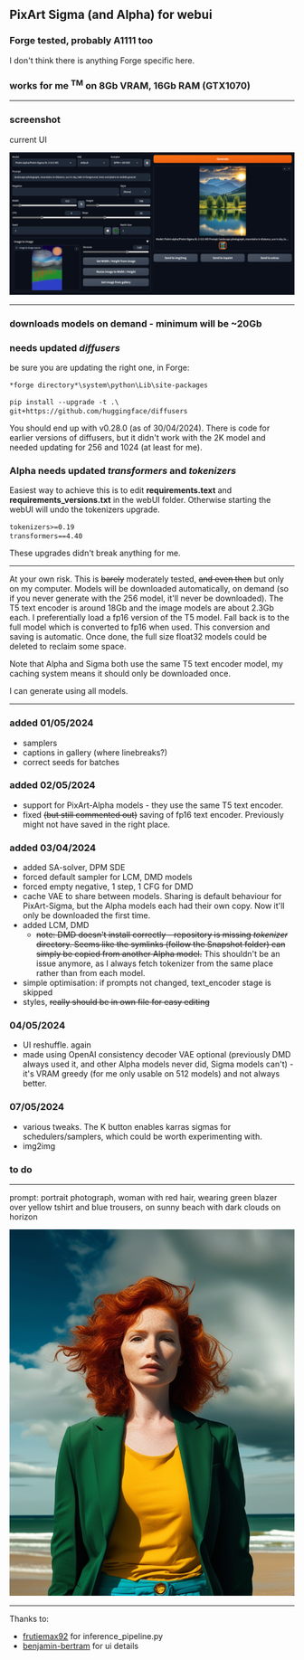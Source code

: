 ## PixArt Sigma (and Alpha) for webui ##
### Forge tested, probably A1111 too ###
I don't think there is anything Forge specific here.
### works for me <sup>TM</sup> on 8Gb VRAM, 16Gb RAM (GTX1070) ###

---
### screenshot ###
current UI

![](screenshot2.png "20 steps with 1024 model")



---
### downloads models on demand - minimum will be ~20Gb ###
### needs updated *diffusers* ###
be sure you are updating the right one, in Forge:
```
*forge directory*\system\python\Lib\site-packages
```
```
pip install --upgrade -t .\ git+https://github.com/huggingface/diffusers
```
You should end up with v0.28.0 (as of 30/04/2024).
There is code for earlier versions of diffusers, but it didn't work with the 2K model and needed updating for 256 and 1024 (at least for me).

### Alpha needs updated *transformers* and *tokenizers* ###
Easiest way to achieve this is to edit **requirements.text** and **requirements_versions.txt** in the webUI folder. Otherwise starting the webUI will undo the tokenizers upgrade.
```
tokenizers>=0.19
transformers==4.40
```
These upgrades didn't break anything for me.

---
At your own risk. This is ~~barely~~ moderately tested, ~~and even then~~ but only on my computer.
Models will be downloaded automatically, on demand (so if you never generate with the 256 model, it'll never be downloaded). The T5 text encoder is around 18Gb and the image models are about 2.3Gb each.
I preferentially load a fp16 version of the T5 model. Fall back is to the full model which is converted to fp16 when used. This conversion and saving is automatic. Once done, the full size float32 models could be deleted to reclaim some space.

Note that Alpha and Sigma both use the same T5 text encoder model, my caching system means it should only be downloaded once.

I can generate using all models.

---
### added 01/05/2024 ###
* samplers
* captions in gallery (where linebreaks?)
* correct seeds for batches

### added 02/05/2024 ###
* support for PixArt-Alpha models - they use the same T5 text encoder.
* fixed ~~(but still commented out)~~ saving of fp16 text encoder. Previously might not have saved in the right place.

### added 03/04/2024
* added SA-solver, DPM SDE
* forced default sampler for LCM, DMD models
* forced empty negative, 1 step, 1 CFG for DMD
* cache VAE to share between models. Sharing is default behaviour for PixArt-Sigma, but the Alpha models each had their own copy. Now it'll only be downloaded the first time.
* added LCM, DMD
	* ~~note: DMD doesn't install correctly - repository is missing *tokenizer* directory. Seems like the symlinks (follow the Snapshot folder) can simply be copied from another Alpha model.~~ This shouldn't be an issue anymore, as I always fetch tokenizer from the same place rather than from each model.
* simple optimisation: if prompts not changed, text_encoder stage is skipped
* styles, ~~really should be in own file for easy editing~~

### 04/05/2024 ###
* UI reshuffle. again
* made using OpenAI consistency decoder VAE optional (previously DMD always used it, and other Alpha models never did, Sigma models can't) - it's VRAM greedy (for me only usable on 512 models) and not always better.

### 07/05/2024 ###
* various tweaks. The K button enables karras sigmas for schedulers/samplers, which could be worth experimenting with.
* img2img


### to do ###


---
prompt: portrait photograph, woman with red hair, wearing green blazer over yellow tshirt and blue trousers, on sunny beach with dark clouds on horizon

![portrait photograph, woman with red hair, wearing green blazer over yellow tshirt and blue trousers, on sunny beach with dark clouds on horizon](example.png "20 steps with 1024 model")

---
Thanks to:
* [frutiemax92](https://github.com/frutiemax92) for inference_pipeline.py
* [benjamin-bertram](https://github.com/benjamin-bertram/sdweb-easy-stablecascade-diffusers) for ui details
